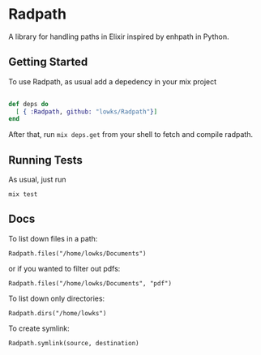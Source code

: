 # Radpath

A library for handling paths in Elixir inspired by enhpath in Python.

## Getting Started

To use Radpath, as usual add a depedency in your mix project

``` elixir
    
def deps do
  [ { :Radpath, github: "lowks/Radpath"}]
end
```

After that, run `mix deps.get` from your shell to fetch and compile radpath.

## Running Tests

As usual, just run

```
mix test
```

## Docs

To list down files in a path:

```
Radpath.files("/home/lowks/Documents")

```

or if you wanted to filter out pdfs:

```
Radpath.files("/home/lowks/Documents", "pdf")

```

To list down only directories:

```
Radpath.dirs("/home/lowks")                  

```

To create symlink:

```
Radpath.symlink(source, destination)

```
